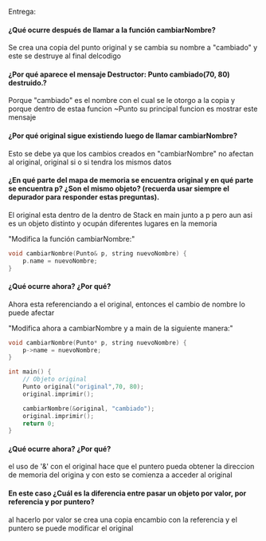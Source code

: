 Entrega:

#### ¿Qué ocurre después de llamar a la función cambiarNombre?
Se crea una copia del punto original  y se cambia su nombre a "cambiado" y este se destruye al final delcodigo
#### ¿Por qué aparece el mensaje Destructor: Punto cambiado(70, 80) destruido.?
Porque "cambiado" es el nombre con el cual se le otorgo a la copia y porque dentro de estaa funcion ~Punto su principal
funcion es mostrar este mensaje 
#### ¿Por qué original sigue existiendo luego de llamar cambiarNombre?

Esto se debe ya que los cambios creados en "cambiarNombre" no afectan al original, original si o si tendra los mismos datos

#### ¿En qué parte del mapa de memoria se encuentra original y en qué parte se encuentra p? ¿Son el mismo objeto? (recuerda usar siempre el depurador para responder estas preguntas).

El original esta dentro de la dentro de Stack en main  junto a p pero aun asi  es un objeto distinto y ocupán  diferentes lugares en la memoria



"Modifica la función cambiarNombre:"
``` cpp
void cambiarNombre(Punto& p, string nuevoNombre) {
	p.name = nuevoNombre;
}
```
####  ¿Qué ocurre ahora? ¿Por qué?

Ahora esta referenciando a el original, entonces el cambio de nombre lo puede afectar

"Modifica ahora a cambiarNombre y a main de la siguiente manera:"
``` cpp
void cambiarNombre(Punto* p, string nuevoNombre) {
	p->name = nuevoNombre;
}

int main() {
    // Objeto original
    Punto original("original",70, 80);
    original.imprimir();

	cambiarNombre(&original, "cambiado");
	original.imprimir();
    return 0;
}
``` 
#### ¿Qué ocurre ahora? ¿Por qué?
el uso de '&'  con el original hace que el puntero pueda obtener la direccion de memoria del origina y con  esto se comienza a acceder al original
#### En este caso ¿Cuál es la diferencia entre pasar un objeto por valor, por referencia y por puntero?
al hacerlo por valor se crea una copia encambio con la referencia y el puntero se puede modificar
el original 


